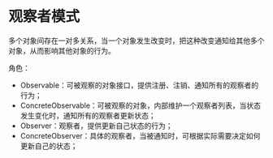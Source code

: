 # 观察者模式

多个对象间存在一对多关系，当一个对象发生改变时，把这种改变通知给其他多个对象，从而影响其他对象的行为。

角色：

- Observable：可被观察的对象接口，提供注册、注销、通知所有的观察者的行为；
- ConcreteObservable：可被观察的对象，内部维护一个观察者列表，当状态发生变化时，通知所有的观察者更新状态；
- Observer：观察者，提供更新自己状态的行为；
- ConcreteObserver：具体的观察者，当被通知时，可根据实际需要决定如何更新自己的状态；

